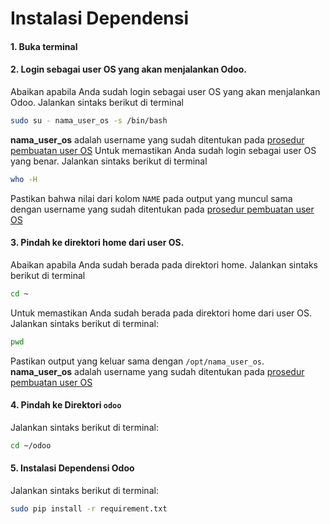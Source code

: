 # Instalasi Dependensi

#### 1. Buka terminal
#### 2. Login sebagai user OS yang akan menjalankan Odoo.
Abaikan apabila Anda sudah login sebagai user OS yang akan menjalankan Odoo. Jalankan sintaks berikut di terminal

```bash
sudo su - nama_user_os -s /bin/bash
```

**nama_user_os** adalah username yang sudah ditentukan pada [prosedur pembuatan user OS](./user-os.md#l3)
Untuk memastikan Anda sudah login sebagai user OS yang benar. Jalankan sintaks berikut di terminal

```bash
who -H
```

Pastikan bahwa nilai dari kolom ```NAME``` pada output yang muncul sama dengan username yang sudah ditentukan pada [prosedur pembuatan user OS](./user-os.md#l3)
#### 3. Pindah ke direktori home dari user OS.
Abaikan apabila Anda sudah berada pada direktori home. Jalankan sintaks berikut di terminal

```bash
cd ~
```

Untuk memastikan Anda sudah berada pada direktori home dari user OS. Jalankan sintaks berikut di terminal:

```bash
pwd
```

Pastikan output yang keluar sama dengan ```/opt/nama_user_os```. **nama_user_os** adalah username yang sudah ditentukan pada [prosedur pembuatan user OS](./user-os.md#l3)

#### 4. Pindah ke Direktori ```odoo```

Jalankan sintaks berikut di terminal:

```bash
cd ~/odoo
```

#### 5. Instalasi Dependensi Odoo

Jalankan sintaks berikut di terminal:

```bash
sudo pip install -r requirement.txt
```
